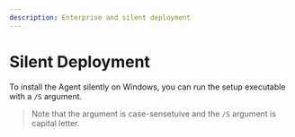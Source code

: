 ```yaml
---
description: Enterprise and silent deployment
---
```


# Silent Deployment

To install the Agent silently on Windows, you can run the setup executable with a `/S` argument.

> Note that the argument is case-sensetuive and the `/S` argument is capital letter.

